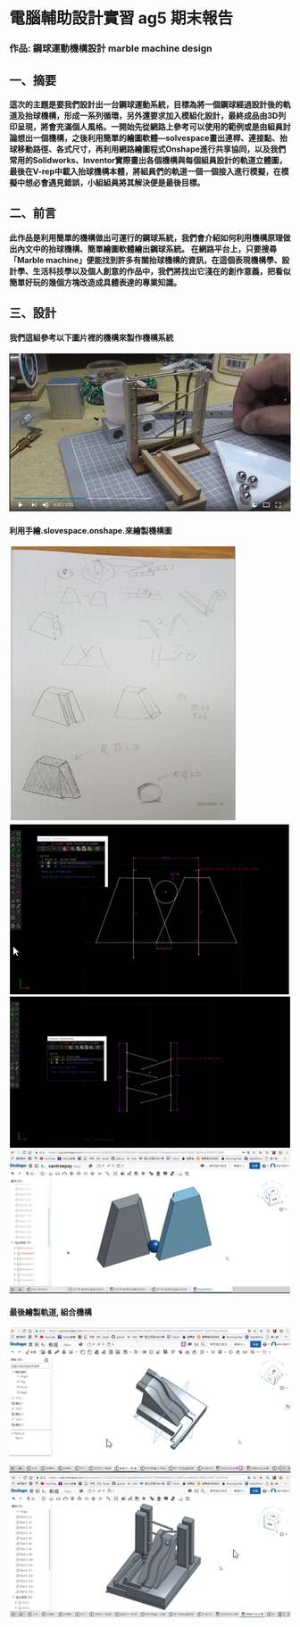 # 電腦輔助設計實習 ag5 期末報告
### 作品: 鋼球運動機構設計 marble machine design
## 一、摘要
#### 這次的主題是要我們設計出一台鋼球運動系統，目標為將一個鋼球經過設計後的軌道及抬球機構，形成一系列循環，另外還要求加入模組化設計，最終成品由3D列印呈現，將會充滿個人風格。一開始先從網路上參考可以使用的範例或是由組員討論想出一個機構，之後利用簡單的繪圖軟體—solvespace畫出連桿、連接點、抬球移動路徑、各式尺寸，再利用網路繪圖程式Onshape進行共享協同，以及我們常用的Solidworks、Inventor實際畫出各個機構與每個組員設計的軌道立體圖，最後在V-rep中載入抬球機構本體，將組員們的軌道一個一個接入進行模擬，在模擬中想必會遇見錯誤，小組組員將其解決便是最後目標。
## 二、前言
#### 此作品是利用簡單的機構做出可運行的鋼球系統，我們會介紹如何利用機構原理做出內文中的抬球機構、簡單繪圖軟體繪出鋼球系統。 在網路平台上，只要搜尋「Marble machine」便能找到許多有關抬球機構的資訊，在這個表現機構學、設計學、生活科技學以及個人創意的作品中，我們將找出它淺在的創作意義，把看似簡單好玩的幾個方塊改造成具體表達的專業知識。 
## 三、設計
#### 我們這組參考以下圖片裡的機構來製作機構系統

![](/assets/123.png)

#### 利用手繪.slovespace.onshape.來繪製機構圖

![](/assets/手繪.png)![](/assets/slovespace.png)![](/assets/slovespace2.png)![](/assets/onshape.png)

#### 最後繪製軌道, 組合機構

![](/assets/onshape2.png)![](/assets/onshape3.png)

